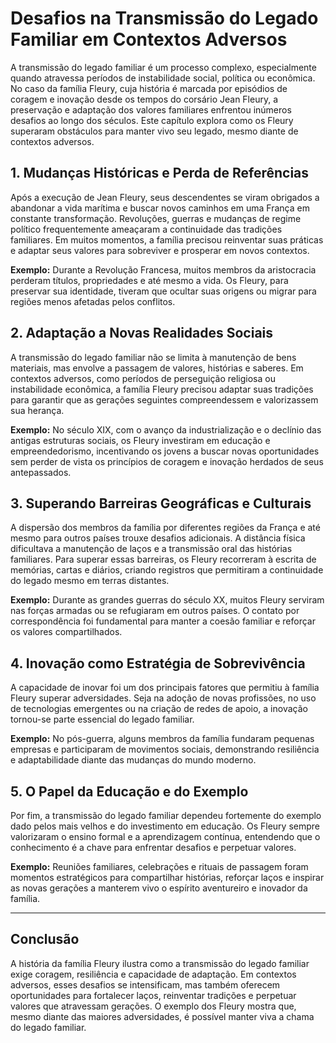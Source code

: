 # Desafios na Transmissão do Legado Familiar em Contextos Adversos

A transmissão do legado familiar é um processo complexo, especialmente quando atravessa períodos de instabilidade social, política ou econômica. No caso da família Fleury, cuja história é marcada por episódios de coragem e inovação desde os tempos do corsário Jean Fleury, a preservação e adaptação dos valores familiares enfrentou inúmeros desafios ao longo dos séculos. Este capítulo explora como os Fleury superaram obstáculos para manter vivo seu legado, mesmo diante de contextos adversos.

## 1. Mudanças Históricas e Perda de Referências

Após a execução de Jean Fleury, seus descendentes se viram obrigados a abandonar a vida marítima e buscar novos caminhos em uma França em constante transformação. Revoluções, guerras e mudanças de regime político frequentemente ameaçaram a continuidade das tradições familiares. Em muitos momentos, a família precisou reinventar suas práticas e adaptar seus valores para sobreviver e prosperar em novos contextos.

**Exemplo:** Durante a Revolução Francesa, muitos membros da aristocracia perderam títulos, propriedades e até mesmo a vida. Os Fleury, para preservar sua identidade, tiveram que ocultar suas origens ou migrar para regiões menos afetadas pelos conflitos.

## 2. Adaptação a Novas Realidades Sociais

A transmissão do legado familiar não se limita à manutenção de bens materiais, mas envolve a passagem de valores, histórias e saberes. Em contextos adversos, como períodos de perseguição religiosa ou instabilidade econômica, a família Fleury precisou adaptar suas tradições para garantir que as gerações seguintes compreendessem e valorizassem sua herança.

**Exemplo:** No século XIX, com o avanço da industrialização e o declínio das antigas estruturas sociais, os Fleury investiram em educação e empreendedorismo, incentivando os jovens a buscar novas oportunidades sem perder de vista os princípios de coragem e inovação herdados de seus antepassados.

## 3. Superando Barreiras Geográficas e Culturais

A dispersão dos membros da família por diferentes regiões da França e até mesmo para outros países trouxe desafios adicionais. A distância física dificultava a manutenção de laços e a transmissão oral das histórias familiares. Para superar essas barreiras, os Fleury recorreram à escrita de memórias, cartas e diários, criando registros que permitiram a continuidade do legado mesmo em terras distantes.

**Exemplo:** Durante as grandes guerras do século XX, muitos Fleury serviram nas forças armadas ou se refugiaram em outros países. O contato por correspondência foi fundamental para manter a coesão familiar e reforçar os valores compartilhados.

## 4. Inovação como Estratégia de Sobrevivência

A capacidade de inovar foi um dos principais fatores que permitiu à família Fleury superar adversidades. Seja na adoção de novas profissões, no uso de tecnologias emergentes ou na criação de redes de apoio, a inovação tornou-se parte essencial do legado familiar.

**Exemplo:** No pós-guerra, alguns membros da família fundaram pequenas empresas e participaram de movimentos sociais, demonstrando resiliência e adaptabilidade diante das mudanças do mundo moderno.

## 5. O Papel da Educação e do Exemplo

Por fim, a transmissão do legado familiar dependeu fortemente do exemplo dado pelos mais velhos e do investimento em educação. Os Fleury sempre valorizaram o ensino formal e a aprendizagem contínua, entendendo que o conhecimento é a chave para enfrentar desafios e perpetuar valores.

**Exemplo:** Reuniões familiares, celebrações e rituais de passagem foram momentos estratégicos para compartilhar histórias, reforçar laços e inspirar as novas gerações a manterem vivo o espírito aventureiro e inovador da família.

---

## Conclusão

A história da família Fleury ilustra como a transmissão do legado familiar exige coragem, resiliência e capacidade de adaptação. Em contextos adversos, esses desafios se intensificam, mas também oferecem oportunidades para fortalecer laços, reinventar tradições e perpetuar valores que atravessam gerações. O exemplo dos Fleury mostra que, mesmo diante das maiores adversidades, é possível manter viva a chama do legado familiar.